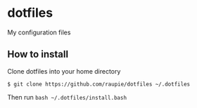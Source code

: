 # dotfiles
My configuration files

## How to install

Clone dotfiles into your home directory

    $ git clone https://github.com/raupie/dotfiles ~/.dotfiles

Then run `bash ~/.dotfiles/install.bash`
